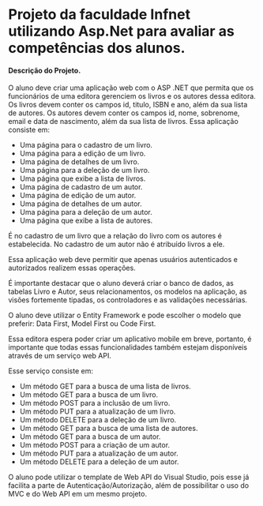 # Projeto da faculdade Infnet  utilizando Asp.Net para avaliar as competências dos alunos.  
#### Descrição do Projeto.  
  
O aluno deve criar uma aplicação web com o ASP .NET que permita que os funcionários de uma editora gerenciem os livros e os autores dessa editora.
Os livros devem conter os campos id, titulo, ISBN e ano, além da sua lista de autores.
Os autores devem conter os campos id, nome, sobrenome, email e data de nascimento, além da sua lista de livros.
Essa aplicação consiste em:
- Uma página para o cadastro de um livro.
- Uma página para a edição de um livro.
- Uma página de detalhes de um livro.
- Uma página para a deleção de um livro.
- Uma página que exibe a lista de livros.
- Uma página de cadastro de um autor.
- Uma página de edição de um autor.
- Uma página de detalhes de um autor.
- Uma página para a deleção de um autor.
- Uma página que exibe a lista de autores.

É no cadastro de um livro que a relação do livro com os autores é estabelecida. No cadastro de um autor não é atribuído livros a ele.

Essa aplicação web deve permitir que apenas usuários autenticados e autorizados realizem essas operações.

É importante destacar que o aluno deverá criar o banco de dados, as tabelas Livro e Autor, seus relacionamentos, os modelos na aplicação, as visões fortemente tipadas, os controladores e as validações necessárias.

O aluno deve utilizar o Entity Framework e pode escolher o modelo que preferir: Data First, Model First ou Code First.

Essa editora espera poder criar um aplicativo mobile em breve, portanto, é importante que todas essas funcionalidades também estejam disponíveis através de um serviço web API.

Esse serviço consiste em:

- Um método GET para a busca de uma lista de livros.
- Um método GET para a busca de um livro.
- Um método POST para a inclusão de um livro.
- Um método PUT para a atualização de um livro.
- Um método DELETE para a deleção de um livro.
- Um método GET para a busca de uma lista de autores.
- Um método GET para a busca de um autor.
- Um método POST para a criação de um autor.
- Um método PUT para a atualização de um autor.
- Um método DELETE para a deleção de um autor.

O aluno pode utilizar o template de Web API do Visual Studio, pois esse já facilita a parte de Autenticação/Autorização, além de possibilitar o uso do MVC e do Web API em um mesmo projeto.
